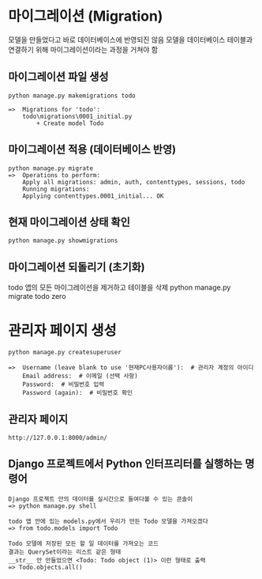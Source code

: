 # 마이그레이션 (Migration) 
모델을 만들었다고 바로 데이터베이스에 반영되진 않음
모델을 데이터베이스 테이블과 연결하기 위해 마이그레이션이라는 과정을 거쳐야 함

## 마이그레이션 파일 생성
    python manage.py makemigrations todo

    =>  Migrations for 'todo':
        todo\migrations\0001_initial.py
            + Create model Todo

## 마이그레이션 적용 (데이터베이스 반영)
    python manage.py migrate
    =>  Operations to perform:
        Apply all migrations: admin, auth, contenttypes, sessions, todo
        Running migrations:
        Applying contenttypes.0001_initial... OK

## 현재 마이그레이션 상태 확인
    python manage.py showmigrations

## 마이그레이션 되돌리기 (초기화)
todo 앱의 모든 마이그레이션을 제거하고 테이블을 삭제
    python manage.py migrate todo zero


# 관리자 페이지 생성
    python manage.py createsuperuser

    =>  Username (leave blank to use '현재PC사용자이름'):  # 관리자 계정의 아이디
        Email address:  # 이메일 (선택 사항)
        Password:  # 비밀번호 입력
        Password (again):  # 비밀번호 확인

## 관리자 페이지
    http://127.0.0.1:8000/admin/


## Django 프로젝트에서 Python 인터프리터를 실행하는 명령어

    Django 프로젝트 안의 데이터를 실시간으로 들여다볼 수 있는 콘솔이
    => python manage.py shell

    todo 앱 안에 있는 models.py에서 우리가 만든 Todo 모델을 가져오겠다
    => from todo.models import Todo
    
    Todo 모델에 저장된 모든 할 일 데이터를 가져오는 코드
    결과는 QuerySet이라는 리스트 같은 형태
    __str__ 안 만들었으면 <Todo: Todo object (1)> 이런 형태로 출력
    => Todo.objects.all()